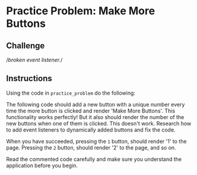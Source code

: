 # Practice Problem: Make More Buttons

## Challenge

/*broken event listener.*/

## Instructions

Using the code in `practice_problem` do the following:

The following code should add a new button with a unique number every time the more button is clicked and render 'Make More Buttons'. This functionality works perfectly! But it also should render the number of the new buttons when one of them is clicked. This doesn't work. Research how to add event listeners to dynamically added buttons and fix the code.

When you have succeeded, pressing the `1` button, should render '1' to the page. Pressing the `2` button, should render '2' to the page, and so on.

Read the commented code carefully and make sure you understand the application before you begin.
